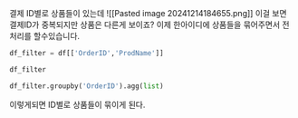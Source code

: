 
결제 ID별로 상품들이 있는데
![[Pasted image 20241214184655.png]]
이걸 보면 결제ID가 중복되지만 상품은 다른게 보이죠?
이제 한아이디에 상품들을 묶어주면서 전처리를 할수있습니다.
```python
df_filter = df[['OrderID','ProdName']]

df_filter

df_filter.groupby('OrderID').agg(list)
```
이렇게되면 ID별로 상품들이 묶이게 된다.
